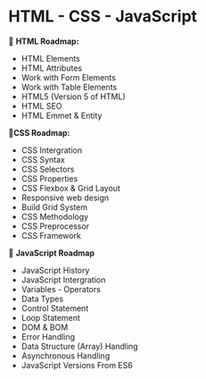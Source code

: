 # HTML - CSS - JavaScript

📁 **HTML Roadmap:**

- HTML Elements
- HTML Attributes
- Work with Form Elements
- Work with Table Elements
- HTML5 (Version 5 of HTML)
- HTML SEO
- HTML Emmet & Entity

📁**CSS Roadmap:**

- CSS Intergration
- CSS Syntax
- CSS Selectors
- CSS Properties
- CSS Flexbox & Grid Layout
- Responsive web design
- Build Grid System
- CSS Methodology
- CSS Preprocessor
- CSS Framework

📁 **JavaScript Roadmap**

- JavaScript History
- JavaScript Intergration
- Variables - Operators
- Data Types
- Control Statement
- Loop Statement
- DOM & BOM
- Error Handling
- Data Structure (Array) Handling
- Asynchronous Handling
- JavaScript Versions From ES6

